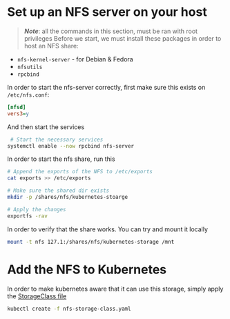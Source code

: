 # Set up an NFS server on your host
>**_Note_**: all the commands in this section, must be ran with root privileges
Before we start, we must install these packages in order to host an NFS share:
 - `nfs-kernel-server` - for Debian & Fedora 
 - `nfsutils`
 - `rpcbind`

In order to start the nfs-server correctly, first make sure this exists on `/etc/nfs.conf`:
```ini
[nfsd]
vers3=y
```
And then start the services 
```bash
 # Start the necessary services
systemctl enable --now rpcbind nfs-server
```
In order to start the nfs share, run this
```bash
# Append the exports of the NFS to /etc/exports
cat exports >> /etc/exports

# Make sure the shared dir exists 
mkdir -p /shares/nfs/kubernetes-stoarge

# Apply the changes
exportfs -rav
```

In order to verify that the share works. You can try and mount it locally
```bash
mount -t nfs 127.1:/shares/nfs/kubernetes-storage /mnt
```

# Add the NFS to Kubernetes
In order to make kubernetes aware that it can use this storage, simply apply the [StorageClass file](nfs-storage-class.yaml)
```bash 
kubectl create -f nfs-storage-class.yaml
```
